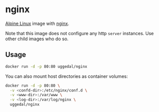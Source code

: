 nginx
=====

[Alpine Linux][a] image with [nginx][n].

Note that this image does not configure any
http `server` instances. Use other child images
who do so.

Usage
-----

```sh
docker run -d -p 80:80 uggedal/nginx
```

You can also mount host directories as container volumes:

```sh
docker run -d -p 80:80 \
  -v <confd-dir>:/etc/nginx/conf.d \
  -v <www-dir>:/var/www \
  -v <log-dir>:/var/log/nginx \
  uggedal/nginx
```

[a]: http://alpinelinux.org/
[n]: http://nginx.org/
